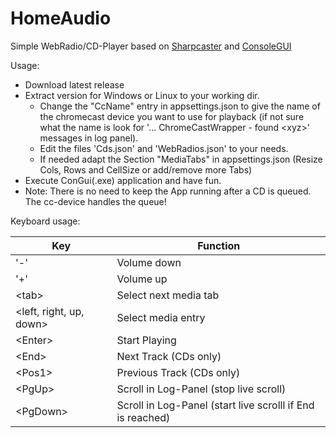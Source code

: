 # HomeAudio
Simple WebRadio/CD-Player based on [Sharpcaster](https://github.com/Tapanila/SharpCaster/) and [ConsoleGUI](https://github.com/TomaszRewak/C-sharp-console-gui-framework)

Usage:
* Download latest release
* Extract version for Windows or Linux to your working dir.
  * Change the "CcName" entry in appsettings.json to give the name of the chromecast device you want to use for playback (if not sure what the name is look for '... ChromeCastWrapper - found \<xyz\>' messages in log panel).
  * Edit the files 'Cds.json' and 'WebRadios.json' to your needs.
  * If needed adapt the Section "MediaTabs" in appsettings.json (Resize Cols, Rows and CellSize or add/remove more Tabs)
* Execute ConGui(.exe) application and have fun.
* Note: There is no need to keep the App running after a CD is queued. The cc-device handles the queue!


Keyboard usage:

Key | Function 
--- | --- 
'-' | Volume down 
'+' | Volume up
\<tab\> | Select next media tab
\<left, right, up, down\> | Select media entry
\<Enter\> | Start Playing
\<End\> | Next Track (CDs only)
\<Pos1\> | Previous Track (CDs only)
\<PgUp\> | Scroll in Log-Panel (stop live scroll)
\<PgDown\> | Scroll in Log-Panel (start live scrolll if End is reached)
 
  
  
